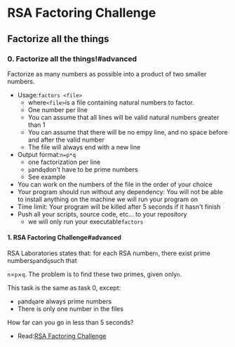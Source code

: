 # RSA Factoring Challenge

## Factorize all the things

### 0\. Factorize all the things!#advanced

Factorize as many numbers as possible into a product of two smaller numbers.

- Usage:`factors <file>`
  - where`<file>`is a file containing natural numbers to factor.
  - One number per line
  - You can assume that all lines will be valid natural numbers greater than 1
  - You can assume that there will be no empy line, and no space before and after the valid number
  - The file will always end with a new line
- Output format:`n=p*q`
  - one factorization per line
  - `p`and`q`don't have to be prime numbers
  - See example
- You can work on the numbers of the file in the order of your choice
- Your program should run without any dependency: You will not be able to install anything on the machine we will run your program on
- Time limit: Your program will be killed after 5 seconds if it hasn't finish
- Push all your scripts, source code, etc... to your repository
  - we will only run your executable`factors`

#### 1\. RSA Factoring Challenge#advanced

RSA Laboratories states that: for each RSA number`n`, there exist prime numbers`p`and`q`such that

`n`=`p`×`q`. The problem is to find these two primes, given only`n`.

This task is the same as task 0, except:

- `p`and`q`are always prime numbers
- There is only one number in the files

How far can you go in less than 5 seconds?

- Read:[RSA Factoring Challenge](https://intranet.hbtn.io/rltoken/8F5ClnjOFgDcNZXxeyrHxg "RSA Factoring Challenge")
